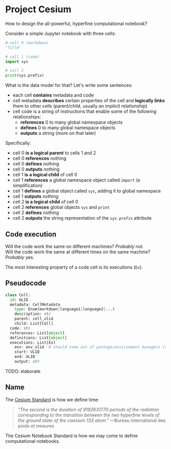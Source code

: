 # Project Cesium

How to design the all-powerful, hyperfine computational notebook?

Consider a simple Jupyter notebook with three cells:

```python
# cell 0 (markdown)
"Title"

# cell 1 (code)
import sys

# cell 2
print(sys.prefix)
```

What is the data model for that?  Let's write some sentences:
- each cell **contains** metadata and code
- cell metadata **describes** certain properties of the cell and **logically links** them to other cells (parent/child, usually an implicit relationship)
- cell code is a string of instructions that enable some of the following relationships:
  - **references** 0 to many global namespace objects
  - **defines** 0 to many global namespace objects
  - **outputs** a string (more on that later)

Specifically:
- cell 0 **is a logical parent** to cells 1 and 2
- cell 0 **references** nothing
- cell 0 **defines** nothing
- cell 0 **outputs** nothing
- cell 1 **is a logical child** of cell 0
- cell 1 **references** a global namespace object called `import` (a simplification)
- cell 1 **defines** a global object called `sys`, adding it to global namespace
- cell 1 **outputs** nothing
- cell 2 **is a logical child** of cell 0
- cell 2 **references** global objects `sys` and `print`
- cell 2 **defines** nothing
- cell 2 **outputs** the string representation of the `sys.prefix` attribute


## Code execution

Will the code work the same on different machines?  _Probably_ not.  
Will the code work the same at different times on the same machine?  _Probably_ yes.  

The most interesting property of a code cell is its executions (`Ex`).


## Pseudocode

```python
class Cell:
  id: ULID
  metadata: CellMetadata
    type: Enum(markdown|language1|language2|...)
    description: str
    parent: cell_ulid
    child: List[Cell]
  code: str
  references: List[object]
  definitions: List[object]
  executions: List[Ex]
    env: env_ulid  # should come out of package/environment managers (venvs, Conda, Poetry, Pixi)
    start: ULID
    end: ULID
    output: str
```

TODO: elaborate

## Name

The [Cesium Standard](https://en.wikipedia.org/wiki/Caesium_standard) is how we define time:
> *"The second is the duration of 9192631770 periods of the radiation corresponding to the transition between the two hyperfine levels of the ground state of the caesium 133 atom."* —Bureau international des poids et mesures

The Cesium Notebook Standard is how we may come to define computational notebooks.
